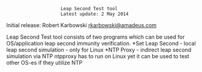                         Leap Second Test tool
                        Latest update: 2 May 2014

Initial release:  Robert Karbowski <rkarbowski@amadeus.com>

Leap Second Test tool consists of two programs which can be used 
for OS/application leap second immunity verification. 
*Set Leap Second - local leap second simulation - only for Linux
*NTP Proxy       - indirect leap second simulation via NTP 
                   ntpproxy has to run on Linux yet it can be used 
                   to test other OS-es if they utilize NTP


